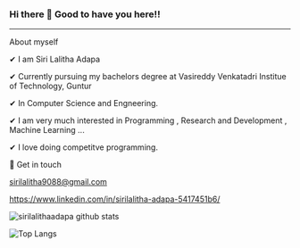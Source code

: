 ###                Hi there 👋 Good to have you here!!
--------------------------------------------------------------------------
 About myself

✔ I am Siri Lalitha Adapa

✔ Currently pursuing my bachelors degree at Vasireddy Venkatadri Institue of Technology, Guntur 

✔ In Computer Science and Engneering.

✔ I am very much interested in  Programming , Research and Development  , Machine Learning ...

✔ I love doing competitve programming. 

💬 Get in touch

sirilalitha9088@gmail.com

https://www.linkedin.com/in/sirilalitha-adapa-5417451b6/




![sirilalithaadapa github stats](https://github-readme-stats.vercel.app/api?username=sirilalithaadapa&show_icons=true&theme=radical)

![Top Langs](https://github-readme-stats.vercel.app/api/top-langs/?username=sirilalithaadapa&layout=compact&show_icons=true&theme=radical)




<!--
**sirilalithaadapa/SiriLalithaAdapa** is a ✨ _special_ ✨ repository because its `README.md` (this file) appears on your GitHub profile.










